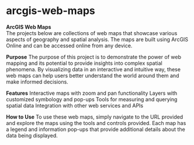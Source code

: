 # arcgis-web-maps

**ArcGIS Web Maps** <br>
The projects below are collections of web maps that showcase various aspects of geography and spatial analysis. The maps are built using ArcGIS Online and can be accessed online from any device.

**Purpose**
The purpose of this project is to demonstrate the power of web mapping and its potential to provide insights into complex spatial phenomena. By visualizing data in an interactive and intuitive way, these web maps can help users better understand the world around them and make informed decisions.

**Features**
Interactive maps with zoom and pan functionality
Layers with customized symbology and pop-ups
Tools for measuring and querying spatial data
Integration with other web services and APIs

**How to Use**
To use these web maps, simply navigate to the URL provided and explore the maps using the tools and controls provided. Each map has a legend and information pop-ups that provide additional details about the data being displayed.
